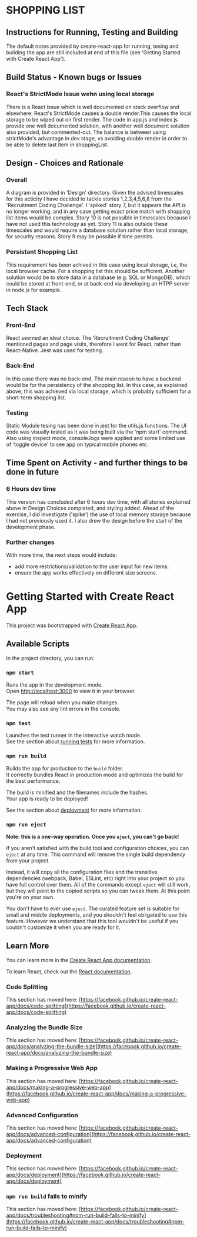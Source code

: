 # SHOPPING LIST

## Instructions for Running, Testing and Building
The default notes provided by create-react-app for running, tesing and building the app are still included at end of this file (see 'Getting Started with Create React App').


## Build Status - Known bugs or Issues
### React's StrictMode Issue wehn using local storage
There is a React issue which is well documented on stack overflow and elsewhere:
React's StrictMode causes a double render.This causes the local storage to be wiped out on first render. The code in app.js and index.js provide one well documented solution, with another well document solution also provided, but commented-out.
The balance is between using strictMode's advantage in dev stage, vs avoiding double render in order to be able to delete last item in shoppingList.


## Design - Choices and Rationale
### Overall
A diagram is provided in 'Design' directory.
Given the advised timescales for this acticity I have decided to tackle stories 1,2,3,4,5,6,8 from the 'Recruitment Coding Challenge'.
I 'spiked' story 7, but it appears the API is no longer working, and in any case getting exact price match with shopping list items would be complex.
Story 10 is not possible in timescales because I have not used this technology as yet.
Story 11 is also outside these timescales and would require a database solution rather than local storage, for security reasons.
Story 9 may be possible if time permits.

### Persistant Shopping List
This requirement has been achived in this case using local storage, i.e, the local browser cache.
For a shopping list this should be sufficient.
Another solution would be to store data in a database (e.g. SQL or MongoDB), which could be stored at front-end, or at back-end via developing an HTPP server in node.js for example.

## Tech Stack
### Front-End
React seemed an ideal choice. The 'Recruitment Coding Challenge' mentioned pages and page visits, therefore I went for React, rather than React-Native. Jest was used for testing.

### Back-End
In this case there was no back-end. The main reason to have a backend would be for the persistency of the shopping list. In this case, as explained above, this was achieved via local storage, which is probably sufficient for a short-term shopping list.

### Testing
Static Module tesing has been done in jest for the utils.js functions.
The UI code was visually tested as it was being built via the 'npm start' command.
Also using inspect mode, console.logs were applied and some limited use of 'toggle device' to see app on typical mobile phones etc.

## Time Spent on Activity - and further things to be done in future
### 6 Hours dev time
This version has concluded after 6 hours dev time, with all stories explained above in Design Choices completed, and styling added.
Ahead of the exercise, I did investigate ('spike') the use of local memory storage because I had not previously used it.
I also drew the design before the start of the development phase.
### Further changes
With more time, the next steps would include:
- add more restrictions/validation to the user input for new items.
- ensure the app works effectively on different size screens.

# Getting Started with Create React App

This project was bootstrapped with [Create React App](https://github.com/facebook/create-react-app).

## Available Scripts

In the project directory, you can run:

### `npm start`

Runs the app in the development mode.\
Open [http://localhost:3000](http://localhost:3000) to view it in your browser.

The page will reload when you make changes.\
You may also see any lint errors in the console.

### `npm test`

Launches the test runner in the interactive watch mode.\
See the section about [running tests](https://facebook.github.io/create-react-app/docs/running-tests) for more information.

### `npm run build`

Builds the app for production to the `build` folder.\
It correctly bundles React in production mode and optimizes the build for the best performance.

The build is minified and the filenames include the hashes.\
Your app is ready to be deployed!

See the section about [deployment](https://facebook.github.io/create-react-app/docs/deployment) for more information.

### `npm run eject`

**Note: this is a one-way operation. Once you `eject`, you can't go back!**

If you aren't satisfied with the build tool and configuration choices, you can `eject` at any time. This command will remove the single build dependency from your project.

Instead, it will copy all the configuration files and the transitive dependencies (webpack, Babel, ESLint, etc) right into your project so you have full control over them. All of the commands except `eject` will still work, but they will point to the copied scripts so you can tweak them. At this point you're on your own.

You don't have to ever use `eject`. The curated feature set is suitable for small and middle deployments, and you shouldn't feel obligated to use this feature. However we understand that this tool wouldn't be useful if you couldn't customize it when you are ready for it.

## Learn More

You can learn more in the [Create React App documentation](https://facebook.github.io/create-react-app/docs/getting-started).

To learn React, check out the [React documentation](https://reactjs.org/).

### Code Splitting

This section has moved here: [https://facebook.github.io/create-react-app/docs/code-splitting](https://facebook.github.io/create-react-app/docs/code-splitting)

### Analyzing the Bundle Size

This section has moved here: [https://facebook.github.io/create-react-app/docs/analyzing-the-bundle-size](https://facebook.github.io/create-react-app/docs/analyzing-the-bundle-size)

### Making a Progressive Web App

This section has moved here: [https://facebook.github.io/create-react-app/docs/making-a-progressive-web-app](https://facebook.github.io/create-react-app/docs/making-a-progressive-web-app)

### Advanced Configuration

This section has moved here: [https://facebook.github.io/create-react-app/docs/advanced-configuration](https://facebook.github.io/create-react-app/docs/advanced-configuration)

### Deployment

This section has moved here: [https://facebook.github.io/create-react-app/docs/deployment](https://facebook.github.io/create-react-app/docs/deployment)

### `npm run build` fails to minify

This section has moved here: [https://facebook.github.io/create-react-app/docs/troubleshooting#npm-run-build-fails-to-minify](https://facebook.github.io/create-react-app/docs/troubleshooting#npm-run-build-fails-to-minify)
